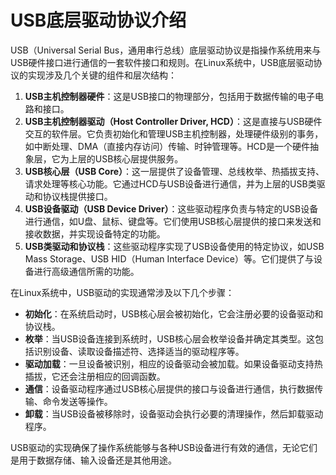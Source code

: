 # USB底层驱动协议介绍

USB（Universal Serial Bus，通用串行总线）底层驱动协议是指操作系统用来与USB硬件接口进行通信的一套软件接口和规则。在Linux系统中，USB底层驱动协议的实现涉及几个关键的组件和层次结构：

1. **USB主机控制器硬件**：这是USB接口的物理部分，包括用于数据传输的电子电路和接口。
2. **USB主机控制器驱动（Host Controller Driver, HCD）**：这是直接与USB硬件交互的软件层。它负责初始化和管理USB主机控制器，处理硬件级别的事务，如中断处理、DMA（直接内存访问）传输、时钟管理等。HCD是一个硬件抽象层，它为上层的USB核心层提供服务。
3. **USB核心层（USB Core）**：这一层提供了设备管理、总线枚举、热插拔支持、请求处理等核心功能。它通过HCD与USB设备进行通信，并为上层的USB类驱动和协议栈提供接口。
4. **USB设备驱动（USB Device Driver）**：这些驱动程序负责与特定的USB设备进行通信，如U盘、鼠标、键盘等。它们使用USB核心层提供的接口来发送和接收数据，并实现设备特定的功能。
5. **USB类驱动和协议栈**：这些驱动程序实现了USB设备使用的特定协议，如USB Mass Storage、USB HID（Human Interface Device）等。它们提供了与设备进行高级通信所需的功能。

在Linux系统中，USB驱动的实现通常涉及以下几个步骤：

- **初始化**：在系统启动时，USB核心层会被初始化，它会注册必要的设备驱动和协议栈。
- **枚举**：当USB设备连接到系统时，USB核心层会枚举设备并确定其类型。这包括识别设备、读取设备描述符、选择适当的驱动程序等。
- **驱动加载**：一旦设备被识别，相应的设备驱动会被加载。如果设备驱动支持热插拔，它还会注册相应的回调函数。
- **通信**：设备驱动程序通过USB核心层提供的接口与设备进行通信，执行数据传输、命令发送等操作。
- **卸载**：当USB设备被移除时，设备驱动会执行必要的清理操作，然后卸载驱动程序。

USB驱动的实现确保了操作系统能够与各种USB设备进行有效的通信，无论它们是用于数据存储、输入设备还是其他用途。
